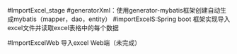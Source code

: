 #ImportExcel_stage
    #generatorXml：使用generator-mybatis框架创建自动生成mybatis（mapper，dao，entity）
    #importExcelS:Spring boot 框架实现导入excel文件并读取excel表格中的每个数据
    
#ImportExcelWeb
导入excel Web端（未完成）
    
